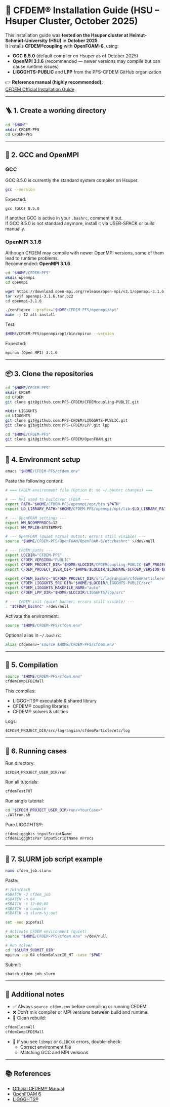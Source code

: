 # 🧪 CFDEM® Installation Guide (HSU – Hsuper Cluster, October 2025)

This installation guide was **tested on the Hsuper cluster at Helmut-Schmidt-University (HSU)** in **October 2025**.  
It installs **CFDEM®coupling** with **OpenFOAM-6**, using:

- **GCC 8.5.0** (default compiler on Hsuper as of October 2025)  
- **OpenMPI 3.1.6** (recommended — newer versions may compile but can cause runtime issues)  
- **LIGGGHTS-PUBLIC** and **LPP** from the PFS-CFDEM GitHub organization  

👉 **Reference manual (highly recommended):**  
[CFDEM Official Installation Guide](https://www.cfdem.com/media/CFDEM/docu/CFDEMcoupling_Manual.html#installation)

---

## 🪜 1. Create a working directory

```bash
cd "$HOME"
mkdir CFDEM-PFS
cd CFDEM-PFS
```

---

## 🧰 2. GCC and OpenMPI

### GCC

GCC 8.5.0 is currently the standard system compiler on Hsuper.

```bash
gcc --version
```

Expected:
```
gcc (GCC) 8.5.0
```

If another GCC is active in your `.bashrc`, comment it out.  
If GCC 8.5.0 is not standard anymore, install it via USER-SPACK or build manually.

### OpenMPI 3.1.6

Although CFDEM may compile with newer OpenMPI versions, some of them lead to runtime problems.  
Recommended: **OpenMPI 3.1.6**

```bash
cd "$HOME/CFDEM-PFS"
mkdir openmpi
cd openmpi

wget https://download.open-mpi.org/release/open-mpi/v3.1/openmpi-3.1.6.tar.bz2
tar xvjf openmpi-3.1.6.tar.bz2
cd openmpi-3.1.6

./configure --prefix="$HOME/CFDEM-PFS/openmpi/opt"
make -j 12 all install
```

Test:
```bash
$HOME/CFDEM-PFS/openmpi/opt/bin/mpirun --version
```

Expected:
```
mpirun (Open MPI) 3.1.6
```

---

## 📦 3. Clone the repositories

```bash
cd "$HOME/CFDEM-PFS"
mkdir CFDEM
cd CFDEM
git clone git@github.com:PFS-CFDEM/CFDEMcoupling-PUBLIC.git

mkdir LIGGGHTS
cd LIGGGHTS
git clone git@github.com:PFS-CFDEM/LIGGGHTS-PUBLIC.git
git clone git@github.com:PFS-CFDEM/LPP.git lpp

cd "$HOME/CFDEM-PFS"
git clone git@github.com:PFS-CFDEM/OpenFOAM.git
```

---

## 🌱 4. Environment setup 

```bash
emacs "$HOME/CFDEM-PFS/cfdem.env"
```

Paste the following content:

```bash
# === CFDEM environment file (Option B: no ~/.bashrc changes) ===

# --- MPI used to build/run CFDEM ---
export PATH="$HOME/CFDEM-PFS/openmpi/opt/bin:$PATH"
export LD_LIBRARY_PATH="$HOME/CFDEM-PFS/openmpi/opt/lib:$LD_LIBRARY_PATH"

# --- OpenFOAM settings ---
export WM_NCOMPPROCS=12
export WM_MPLIB=SYSTEMMPI

# --- OpenFOAM (quiet normal output; errors still visible) ---
source "$HOME/CFDEM-PFS/OpenFOAM/OpenFOAM-6/etc/bashrc" >/dev/null

# --- CFDEM paths ---
export LOCDIR="CFDEM-PFS"
export CFDEM_VERSION="PUBLIC"
export CFDEM_PROJECT_DIR="$HOME/$LOCDIR/CFDEMcoupling-PUBLIC-$WM_PROJECT_VERSION"
export CFDEM_PROJECT_USER_DIR="$HOME/$LOCDIR/$LOGNAME-$CFDEM_VERSION-$WM_PROJECT_VERSION"

export CFDEM_bashrc="$CFDEM_PROJECT_DIR/src/lagrangian/cfdemParticle/etc/bashrc"
export CFDEM_LIGGGHTS_SRC_DIR="$HOME/$LOCDIR/LIGGGHTS-PUBLIC/src"
export CFDEM_LIGGGHTS_MAKEFILE_NAME="auto"
export CFDEM_LPP_DIR="$HOME/$LOCDIR/LIGGGHTS/lpp/src"

# --- CFDEM init (quiet banner; errors still visible) ---
. "$CFDEM_bashrc" >/dev/null
```

Activate the environment:
```bash
source "$HOME/CFDEM-PFS/cfdem.env"
```

Optional alias in `~/.bashrc`:
```bash
alias cfdemenv='source $HOME/CFDEM-PFS/cfdem.env'
```

---

## 🧱 5. Compilation

```bash
source "$HOME/CFDEM-PFS/cfdem.env"
cfdemCompCFDEMall
```

This compiles:
- LIGGGHTS® executable & shared library  
- CFDEM® coupling libraries  
- CFDEM® solvers & utilities

Logs:
```
$CFDEM_PROJECT_DIR/src/lagrangian/cfdemParticle/etc/log
```

---

## 🧪 6. Running cases

Run directory:
```
$CFDEM_PROJECT_USER_DIR/run
```

Run all tutorials:
```bash
cfdemTestTUT
```

Run single tutorial:
```bash
cd "$CFDEM_PROJECT_USER_DIR/run/<YourCase>"
./Allrun.sh
```

Pure LIGGGHTS®:
```bash
cfdemLiggghts inputScriptName
cfdemLiggghtsPar inputScriptName nProcs
```

---

## 🧭 7. SLURM job script example

```bash
nano cfdem_job.slurm
```

Paste:
```bash
#!/bin/bash
#SBATCH -J cfdem_job
#SBATCH -n 64
#SBATCH -t 12:00:00
#SBATCH -p compute
#SBATCH -o slurm-%j.out

set -euo pipefail

# Activate CFDEM environment (quiet)
source "$HOME/CFDEM-PFS/cfdem.env" >/dev/null

# Run solver
cd "$SLURM_SUBMIT_DIR"
mpirun -np 64 cfdemSolverIB_MT -case "$PWD"
```

Submit:
```bash
sbatch cfdem_job.slurm
```

---

## 📝 Additional notes

- ✅ Always `source cfdem.env` before compiling or running CFDEM.  
- ❌ Don’t mix compiler or MPI versions between build and runtime.  
- 🧹 Clean rebuild:
```bash
cfdemCleanAll
cfdemCompCFDEMall
```
- 🧭 If you see `libmpi` or `GLIBCXX` errors, double-check:
  - Correct environment file
  - Matching GCC and MPI versions

---

## 📚 References

- [Official CFDEM® Manual](https://www.cfdem.com/media/CFDEM/docu/CFDEMcoupling_Manual.html)  
- [OpenFOAM 6](https://openfoam.org/)  
- [LIGGGHTS®](https://www.cfdem.com/)
